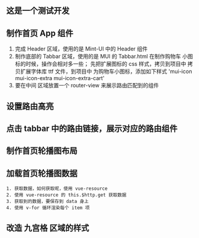 ## 这是一个测试开发


## 制作首页 App 组件
1. 完成 Header 区域，使用的是 Mint-UI 中的 Header 组件
2. 制作底部的 Tabbar 区域，使用的是 MUI 的 Tabbar.html
	在制作购物车 小图标的时候，操作会相对多一些；
	先把扩展图标的 css 样式，拷贝到项目中
	拷贝扩展字体库 ttf 文件，到项目中
	为购物车小图标，添加如下样式 'mui-icon mui-icon-extra mui-icon-extra-cart'
3. 要在中间 区域放置一个 router-view 来展示路由匹配到的组件


## 设置路由高亮

## 点击 tabbar 中的路由链接，展示对应的路由组件

## 制作首页轮播图布局

## 加载首页轮播图数据
	1. 获取数据，如何获取呢，使用 vue-resource
	2. 使用 vue-resource 的 this.$http.get 获取数据
	3. 获取到的数据，要保存到 data 身上
	4. 使用 v-for 循环渲染每个 item 项

## 改造 九宫格 区域的样式